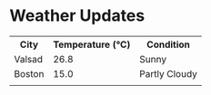 # Weather Updates

<!-- WEATHER-UPDATE-START -->
<table><tr><th>City</th><th>Temperature (°C)</th><th>Condition</th></tr><tr><td>Valsad</td><td>26.8</td><td>Sunny</td></tr><tr><td>Boston</td><td>15.0</td><td>Partly Cloudy</td></tr><tr><td></td><td></td><td></td></tr></table>
<!-- WEATHER-UPDATE-END -->
